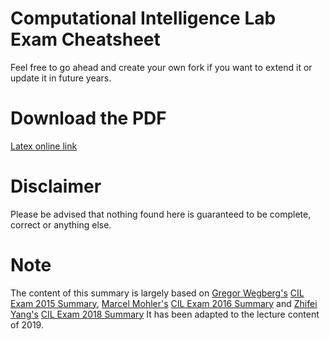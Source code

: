 # Computational Intelligence Lab Exam Cheatsheet

Feel free to go ahead and create your own fork if you want to extend it or update it in future years.

# Download the PDF
[Latex online link](https://latexonline.cc/compile?git=https%3A%2F%2Fgithub.com%2Flarabr%2Feth-cil-exam-cheatsheet&target=main.tex&command=pdflatex)

# Disclaimer
Please be advised that nothing found here is guaranteed to be complete, correct or anything else.

# Note
The content of this summary is largely based on [Gregor Wegberg's](https://github.com/groggi) [CIL Exam 2015 Summary](https://github.com/groggi/eth-cil-exam-summary), [Marcel Mohler's](https://github.com/mohlerm) [CIL Exam 2016 Summary](https://github.com/mohlerm/eth-cil-exam-summary) and [Zhifei Yang's](https://github.com/Xivid) [CIL Exam 2018 Summary](https://github.com/Xivid/eth-cil-exam-cheatsheet)
It has been adapted to the lecture content of 2019.


